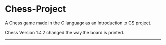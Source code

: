 # Chess-Project
A Chess game made in the C language as an Introduction to CS project.

Chess Version 1.4.2
changed the way the board is printed.
______________________

